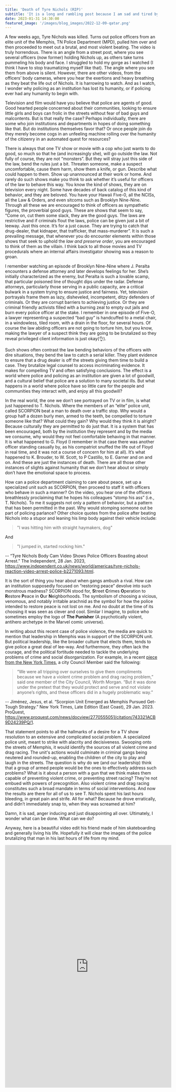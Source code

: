```yaml
---
title: 'Death of Tyre Nichols (RIP)'
subtitle: 'It is a long and rambling post because I am sad and tired by these instances of police violence.'
date: 2023-01-31 14:30:00
featured_image: '/images/blog_images/2022-12-09-qatar.png'
---
```


A few weeks ago, Tyre Nichols was killed. Turns out police officers from an elite unit of the Memphis, TN Police Department (MPD), pulled him over and then proceeded to meet out a brutal, and most violent beating. The video is truly horrendous. There is an angle from a street post, where you see several officers (now former) holding Nichols up, as others take turns pummeling his body and face. I struggled to hold my gorge as I watched (I think I have to stop traumatizing myself like that). The angle where you see them from above is silent. However, there are other videos, from the officers’ body cameras, where you hear the exertions and heavy breathing as they beat the life out of Nichols. It is harrowing to watch. And as I watch, I wonder why policing as an institution has lost its humanity, or if policing ever had any humanity to begin with. 

Television and film would have you believe that police are agents of good. Good hearted people concerned about their communities, looking to ensure little girls and boys can frolic in the streets without fear of bad guys and malcontents. But is that really the case? Perhaps individually, there are some who join institutions and departments in hopes of doing something like that. But do institutions themselves favor that? Or once people join do they merely become cogs in an unfeeling machine rolling over the humanity of the citizenry in an automated quest for resources?

There is always that one TV show or movie with a cop who just wants to do good, so much so that he (and increasingly she), will go outside the law. Not fully of course, they are not “monsters”. But they will stray just this side of the law, bend the rules just a bit. Threaten someone, make a suspect uncomfortable, cause them harm, show them a knife, or gun. Describe what could happen to them. Show up unannounced at their work or home. And rarely do such shows make you think to ask whether it’s useful for officers of the law to behave this way. You know the kind of shows, they are on television every night. Some have decades of back catalog of this kind of behavior, and they are beloved. You have your Hawaii Five-0, all the NCISs, all the Law & Orders, and even sitcoms such as Brooklyn Nine-Nine. Through all these we are encouraged to think of officers as sympathetic figures, the proverbial good guys. These are shows that seem to say, “Come on, cut them some slack, they are the good guys. The laws are restrictive and if criminals flout the laws, police can be given just a bit of leeway. Just this once. It’s for a just cause. They are trying to catch that drug-dealer, that kidnaper, that trafficker, that mass-murderer”. It is such a prevailing message, that whenever you do encounter elements within those shows that seek to uphold the *law and preserve order*, you are encouraged to think of them as the villain. I think back to all those movies and TV procedurals where an internal affairs investigator showing was a reason to groan.

I remember watching an episode of Brooklyn Nine-Nine where J. Peralta encounters a defense attorney and later develops feelings for her. She’s initially characterized as the enemy, but Peralta is such a lovable scamp, that particular poisoned line of thought dips under the radar. Defense attorneys, particularly those serving in a public capacity, are a critical bulwark in a system trying to ensure justice and fairness. Yet, television portrayals frame them as lazy, disheveled, incompetent, ditzy defenders of criminals. Or they are corrupt barriers to achieving justice. Or they are criminal friendly activists filled with a burning zeal to empty out jails and burn every police officer at the stake.  I remember in one episode of Five-O, a lawyer representing a suspected “bad guy” is handcuffed to a metal chair, in a windowless, tiled room, with a drain in the floor, for several hours. Of course the law abiding officers are not going to torture him, but you know, making the lawyer of a suspect think they are going to be brutalized so they reveal privileged client information is just okay(:ok_hand:).

Such shows often contrast the law bending behaviors of the officers with dire situations, they bend the law to catch a serial killer. They plant evidence to ensure that a drug dealer is off the streets giving them time to build a case. They brutalize legal counsel to access incriminating evidence. It makes for compelling TV and often satisfying conclusions. The effect is a world where police and policing as an institution are given a lot of goodwill, and a cultural belief that police are a solution to many societal ills.  But what happens in a world where police have so little care for the people and communities they interact with, and enjoy all this goodwill? 

In the real world, the one we don’t see portrayed on TV or in film, is what just happened to T. Nichols. Where the members of an “elite” police unit, called SCORPION beat a man to death over a traffic stop. Why would a group half a dozen  burly men, armed to the teeth, be compelled to torture someone like that? What could they gain? Why would they think it is alright? Because culturally they are permitted to do just that. It is a system that has been encouraged, both by the institution they represent and by the media we consume, why would they not feel comfortable behaving in that manner.  It is what  happened to G. Floyd (I remember in that case there was another officer standing casually by, as his compatriot snuffed the life out of Floyd in real time, and it was not a course of concern for him at all). It’s what happened to K. Brouder, to W. Scott, to P Castillo, to E. Garner  and on and on. And these are just the instances of death. There are all those other instances of slights against humanity that we don’t hear about or simply don’t have the emotional space to process. 

How can a police department claiming to care about peace,  set up a specialized unit such as SCORPION, then proceed to staff it  with officers who behave in such a manner? On the video, you hear one of the officers breathlessly proclaiming that he hopes his colleagues “stomp his ass” (i.e., T. Nichols). To me it suggests not only a pattern of behavior, but a pattern that has been permitted in the past. Why would stomping someone out be part of policing parlance? Other choice quotes from the police after beating Nichols into a stupor and leaning his limp body against their vehicle include:

> "I was hitting him with straight haymakers, dog"

And

> "I jumped in, started rocking him."

-- “Tyre Nichols Body Cam Video Shows Police Officers Boasting about Arrest.” The Independent, 28 Jan. 2023, https://www.independent.co.uk/news/world/americas/tyre-nichols-reaction-video-arrest-police-b2271093.html.


It is the sort of thing you hear about when gangs ambush a rival. How can an institution supposedly focused on “restoring peace” devolve into such monstrous madness? SCORPION stood for, **S**treet **C**rimes **O**peration to **R**estore **P**eace in **O**ur **N**eighborhoods. The symbolism of choosing a vicious, venomous, and notably irritable arachnid as the symbol for how the police intended to restore peace is not lost on me. And no doubt at the time of its choosing it was seen as clever and cool. Similar I imagine, to police who sometimes employ the logo of **The Punisher** (A psychotically violent, antihero archetype in the Marvel comic universe).

In writing about this recent case of police violence, the media are quick to mention that leadership in Memphis was in support of the SCORPION unit. But political leadership, like the broader culture that elects them, tends to give police a great deal of lee-way. And furthermore, they often lack the courage, and the political fortitude needed to tackle the underlying problems of crime and social disorganization. For example, in a recent [piece from the New York Times](https://www.proquest.com/news/docview/2770555051/citation/743321ACB9D24239PQ/1), a city Council Member said the following:

> “We were all tripping over ourselves to give them compliments because we have a violent crime problem and drag racing problem,” said one member of the City Council, Worth Morgan. “But it was done under the pretext that they would protect and serve and not violate anyone’s rights, and these officers did in a hugely problematic way.” 

-- Jiménez, Jesus, et al. “Scorpion Unit Emerged as Memphis Pursued Get-Tough Strategy.” New York Times, Late Edition (East Coast), 29 Jan. 2023. ProQuest, https://www.proquest.com/news/docview/2770555051/citation/743321ACB9D24239PQ/1.


That statement points to all the hallmarks of a desire for a TV show resolution to an extensive and complicated social problem. A specialized police unit, meant to strike with alacrity and decisiveness. Swooping onto the streets of Memphis, it would identify the sources of all violent crime and drag racing. The unit's actions would  culminate  in criminal gangs being neutered and rounded-up, enabling the children of the city to play and laugh in the streets. The question is why do we (and our leadership) think that a group of armed people would be the ones to effectively address such problems? What is it about a person with a gun that we think makes them capable of preventing violent crime, or preventing street racing? They're not embued with powers of precognition. Also violent crime and drag racing constitutes such a broad mandate in terms of social interventions. And now the results are there for all of us to  see T. Nichols spent his last hours bleeding, in great pain and strife. All for what? Because he drove erratically, and didn’t immediately snap to, when they was screamed at him?  

Damn, it is sad, anger inducing and just disappointing all over. Ultimately, I wonder what can be done. What can we do?

Anyway, here is a beautiful video edit his friend made of him skateboarding and generally living his life. Hopefully it will clear the images of the police brutalizing that man in his last hours of life from my mind.

<p align="center"><iframe border=0 frameborder=0 height=800 width=550 src="https://twitframe.com/show?url=https://twitter.com/AttorneyCrump/status/1617636943486918661?s=20"></iframe></p>



